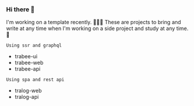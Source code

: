 ### Hi there 👋

I'm working on a template recently. 👨🏻‍💻
These are projects to bring and write at any time when I'm working on a side project and study at any time. 🚀

`Using ssr and graphql`
- trabee-ui
- trabee-web
- trabee-api

`Using spa and rest api`
- tralog-web
- tralog-api

<!--
**gjjoo/gjjoo** is a ✨ _special_ ✨ repository because its `README.md` (this file) appears on your GitHub profile.

Here are some ideas to get you started:

- 🔭 I’m currently working on ...
- 🌱 I’m currently learning ...
- 👯 I’m looking to collaborate on ...
- 🤔 I’m looking for help with ...
- 💬 Ask me about ...
- 📫 How to reach me: ...
- 😄 Pronouns: ...
- ⚡ Fun fact: ...
-->
